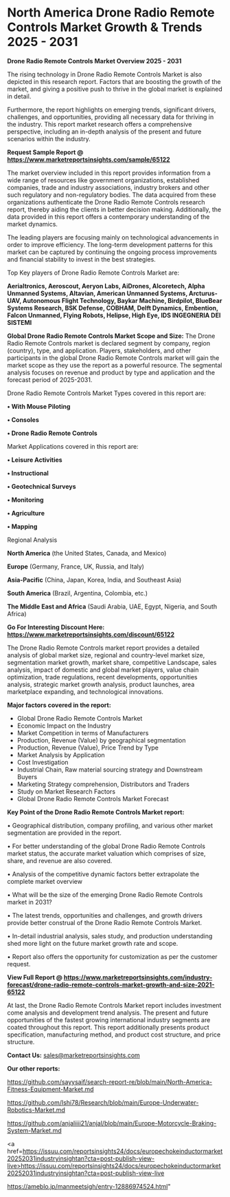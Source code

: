 # North America Drone Radio Remote Controls Market Growth & Trends 2025 - 2031

<Strong> Drone Radio Remote Controls Market Overview 2025 - 2031</strong>

The rising technology in Drone Radio Remote Controls Market is also depicted in this research report. Factors that are boosting the growth of the market, and giving a positive push to thrive in the global market is explained in detail.

Furthermore, the report highlights on emerging trends, significant drivers, challenges, and opportunities, providing all necessary data for thriving in the industry. This report market research offers a comprehensive perspective, including an in-depth analysis of the present and future scenarios within the industry.

<strong>Request Sample Report @ <a href=https://www.marketreportsinsights.com/sample/65122>https://www.marketreportsinsights.com/sample/65122</a></strong>

The market overview included in this report provides information from a wide range of resources like government organizations, established companies, trade and industry associations, industry brokers and other such regulatory and non-regulatory bodies. The data acquired from these organizations authenticate the Drone Radio Remote Controls research report, thereby aiding the clients in better decision making. Additionally, the data provided in this report offers a contemporary understanding of the market dynamics.

The leading players are focusing mainly on technological advancements in order to improve efficiency. The long-term development patterns for this market can be captured by continuing the ongoing process improvements and financial stability to invest in the best strategies.

Top Key players of Drone Radio Remote Controls Market are:

<strong>Aerialtronics, Aeroscout, Aeryon Labs, AiDrones, Alcoretech, Alpha Unmanned Systems, Altavian, American Unmanned Systems, Arcturus-UAV, Autonomous Flight Technology, Baykar Machine, Birdpilot, BlueBear Systems Research, BSK Defense, COBHAM, Delft Dynamics, Embention, Falcon Unmanned, Flying Robots, Helipse, High Eye, IDS INGEGNERIA DEI SISTEMI</strong>

<strong><b>Global Drone Radio Remote Controls Market Scope and Size:</b></strong>
The Drone Radio Remote Controls market is declared segment by company, region (country), type, and application. Players, stakeholders, and other participants in the global Drone Radio Remote Controls market will gain the market scope as they use the report as a powerful resource. The segmental analysis focuses on revenue and product by type and application and the forecast period of 2025-2031.

Drone Radio Remote Controls Market Types covered in this report are:

<strong>• With Mouse Piloting

• Consoles

• Drone Radio Remote Controls</strong>

Market Applications covered in this report are:

<strong>• Leisure Activities

• Instructional

• Geotechnical Surveys

• Monitoring

• Agriculture

• Mapping</strong> 

Regional Analysis

<strong>North America</strong> (the United States, Canada, and Mexico)

<strong>Europe</strong> (Germany, France, UK, Russia, and Italy)

<strong>Asia-Pacific</strong> (China, Japan, Korea, India, and Southeast Asia)

<strong>South America</strong> (Brazil, Argentina, Colombia, etc.)

<strong>The Middle East and Africa</strong> (Saudi Arabia, UAE, Egypt, Nigeria, and South Africa)

<strong>Go For Interesting Discount Here: <a href=https://www.marketreportsinsights.com/discount/65122>https://www.marketreportsinsights.com/discount/65122</a></strong>

The Drone Radio Remote Controls market report provides a detailed analysis of global market size, regional and country-level market size, segmentation market growth, market share, competitive Landscape, sales analysis, impact of domestic and global market players, value chain optimization, trade regulations, recent developments, opportunities analysis, strategic market growth analysis, product launches, area marketplace expanding, and technological innovations.

<strong><b>Major factors covered in the report:</b></strong>
<ul>
  <li>Global Drone Radio Remote Controls Market </li>
  <li>Economic Impact on the Industry</li>
  <li>Market Competition in terms of Manufacturers</li>
  <li>Production, Revenue (Value) by geographical segmentation</li>
  <li>Production, Revenue (Value), Price Trend by Type</li>
  <li>Market Analysis by Application</li>
  <li>Cost Investigation</li>
  <li>Industrial Chain, Raw material sourcing strategy and Downstream Buyers</li>
  <li>Marketing Strategy comprehension, Distributors and Traders</li>
  <li>Study on Market Research Factors</li>
  <li>Global Drone Radio Remote Controls Market Forecast</li>
</ul>

<strong><b>Key Point of the Drone Radio Remote Controls Market report:</b></strong>

• Geographical distribution, company profiling, and various other market segmentation are provided in the report.

• For better understanding of the global Drone Radio Remote Controls market status, the accurate market valuation which comprises of size, share, and revenue are also covered.

• Analysis of the competitive dynamic factors better extrapolate the complete market overview

• What will be the size of the emerging Drone Radio Remote Controls market in 2031?

• The latest trends, opportunities and challenges, and growth drivers provide better construal of the Drone Radio Remote Controls Market.

• In-detail industrial analysis, sales study, and production understanding shed more light on the future market growth rate and scope.

• Report also offers the opportunity for customization as per the customer request.

<strong><b>View Full Report @ <a href=https://www.marketreportsinsights.com/industry-forecast/drone-radio-remote-controls-market-growth-and-size-2021-65122>https://www.marketreportsinsights.com/industry-forecast/drone-radio-remote-controls-market-growth-and-size-2021-65122</a></b></strong>


At last, the Drone Radio Remote Controls Market report includes investment come analysis and development trend analysis. The present and future opportunities of the fastest growing international industry segments are coated throughout this report. This report additionally presents product specification, manufacturing method, and product cost structure, and price structure.

<strong>Contact Us:</strong>
sales@marketreportsinsights.com

<strong>Our other reports:</strong>

<a href=https://github.com/sayysaif/search-report-re/blob/main/North-America-Fitness-Equipment-Market.md>https://github.com/sayysaif/search-report-re/blob/main/North-America-Fitness-Equipment-Market.md</a>

<a href=https://github.com/Ishi78/Research/blob/main/Europe-Underwater-Robotics-Market.md>https://github.com/Ishi78/Research/blob/main/Europe-Underwater-Robotics-Market.md</a>

<a href=https://github.com/anjaliiii21/anjal/blob/main/Europe-Motorcycle-Braking-System-Market.md>https://github.com/anjaliiii21/anjal/blob/main/Europe-Motorcycle-Braking-System-Market.md</a>

<a href=https://issuu.com/reportsinsights24/docs/europechokeinductormarket20252031industryinsightan?cta=post-publish-view-live>https://issuu.com/reportsinsights24/docs/europechokeinductormarket20252031industryinsightan?cta=post-publish-view-live</a>

<a href=https://ameblo.jp/manmeetsigh/entry-12886974524.html>https://ameblo.jp/manmeetsigh/entry-12886974524.html</a>"

